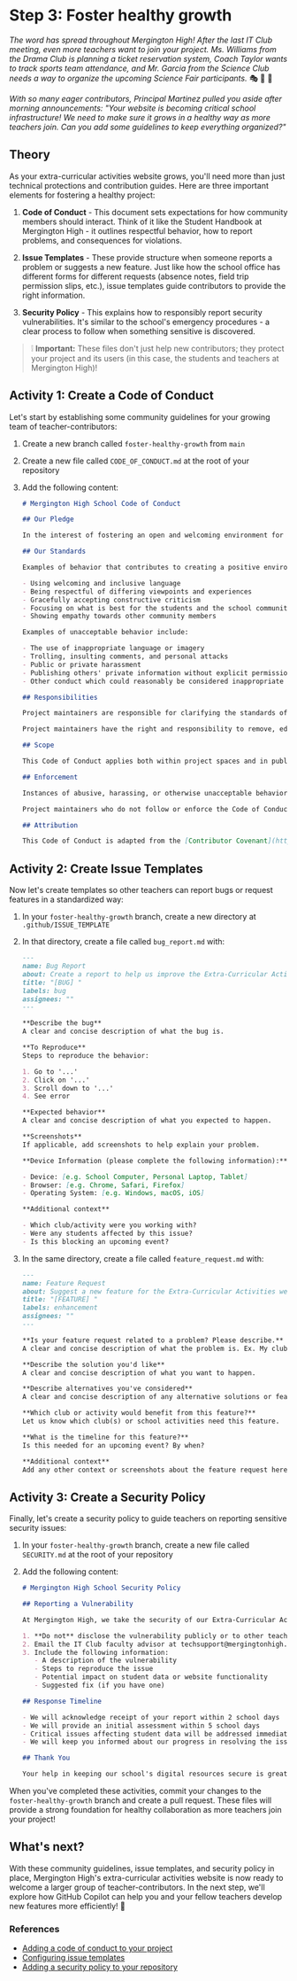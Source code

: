 # Step 3: Foster healthy growth

_The word has spread throughout Mergington High! After the last IT Club meeting, even more teachers want to join your project. Ms. Williams from the Drama Club is planning a ticket reservation system, Coach Taylor wants to track sports team attendance, and Mr. Garcia from the Science Club needs a way to organize the upcoming Science Fair participants._ 🎭 🏀 🔬

_With so many eager contributors, Principal Martinez pulled you aside after morning announcements: "Your website is becoming critical school infrastructure! We need to make sure it grows in a healthy way as more teachers join. Can you add some guidelines to keep everything organized?"_

## Theory

As your extra-curricular activities website grows, you'll need more than just technical protections and contribution guides. Here are three important elements for fostering a healthy project:

1. **Code of Conduct** - This document sets expectations for how community members should interact. Think of it like the Student Handbook at Mergington High - it outlines respectful behavior, how to report problems, and consequences for violations.

2. **Issue Templates** - These provide structure when someone reports a problem or suggests a new feature. Just like how the school office has different forms for different requests (absence notes, field trip permission slips, etc.), issue templates guide contributors to provide the right information.

3. **Security Policy** - This explains how to responsibly report security vulnerabilities. It's similar to the school's emergency procedures - a clear process to follow when something sensitive is discovered.

> ❕ **Important:** These files don't just help new contributors; they protect your project and its users (in this case, the students and teachers at Mergington High)!

## Activity 1: Create a Code of Conduct

Let's start by establishing some community guidelines for your growing team of teacher-contributors:

1. Create a new branch called `foster-healthy-growth` from `main`
2. Create a new file called `CODE_OF_CONDUCT.md` at the root of your repository
3. Add the following content:

   ```markdown
   # Mergington High School Code of Conduct

   ## Our Pledge

   In the interest of fostering an open and welcoming environment for our school community, we as contributors and maintainers pledge to make participation in the Extra-Curricular Activities project a respectful and harassment-free experience for everyone.

   ## Our Standards

   Examples of behavior that contributes to creating a positive environment include:

   - Using welcoming and inclusive language
   - Being respectful of differing viewpoints and experiences
   - Gracefully accepting constructive criticism
   - Focusing on what is best for the students and the school community
   - Showing empathy towards other community members

   Examples of unacceptable behavior include:

   - The use of inappropriate language or imagery
   - Trolling, insulting comments, and personal attacks
   - Public or private harassment
   - Publishing others' private information without explicit permission
   - Other conduct which could reasonably be considered inappropriate in a school setting

   ## Responsibilities

   Project maintainers are responsible for clarifying the standards of acceptable behavior and are expected to take appropriate and fair corrective action in response to any instances of unacceptable behavior.

   Project maintainers have the right and responsibility to remove, edit, or reject comments, commits, code, issues, and other contributions that are not aligned to this Code of Conduct.

   ## Scope

   This Code of Conduct applies both within project spaces and in public spaces when an individual is representing the project or the school. Examples of representing the project include using an official project email address, posting via an official social media account, or acting as an appointed representative at an online or offline event.

   ## Enforcement

   Instances of abusive, harassing, or otherwise unacceptable behavior may be reported to the IT Club faculty advisor. All complaints will be reviewed and investigated promptly and fairly.

   Project maintainers who do not follow or enforce the Code of Conduct in good faith may face temporary or permanent repercussions as determined by the school administration.

   ## Attribution

   This Code of Conduct is adapted from the [Contributor Covenant](https://www.contributor-covenant.org), version 1.4, available at [https://www.contributor-covenant.org/version/1/4/code-of-conduct.html](https://www.contributor-covenant.org/version/1/4/code-of-conduct.html)
   ```

## Activity 2: Create Issue Templates

Now let's create templates so other teachers can report bugs or request features in a standardized way:

1. In your `foster-healthy-growth` branch, create a new directory at `.github/ISSUE_TEMPLATE`
2. In that directory, create a file called `bug_report.md` with:

   ```markdown
   ---
   name: Bug Report
   about: Create a report to help us improve the Extra-Curricular Activities website
   title: "[BUG] "
   labels: bug
   assignees: ""
   ---

   **Describe the bug**
   A clear and concise description of what the bug is.

   **To Reproduce**
   Steps to reproduce the behavior:

   1. Go to '...'
   2. Click on '...'
   3. Scroll down to '...'
   4. See error

   **Expected behavior**
   A clear and concise description of what you expected to happen.

   **Screenshots**
   If applicable, add screenshots to help explain your problem.

   **Device Information (please complete the following information):**

   - Device: [e.g. School Computer, Personal Laptop, Tablet]
   - Browser: [e.g. Chrome, Safari, Firefox]
   - Operating System: [e.g. Windows, macOS, iOS]

   **Additional context**

   - Which club/activity were you working with?
   - Were any students affected by this issue?
   - Is this blocking an upcoming event?
   ```

3. In the same directory, create a file called `feature_request.md` with:

   ```markdown
   ---
   name: Feature Request
   about: Suggest a new feature for the Extra-Curricular Activities website
   title: "[FEATURE] "
   labels: enhancement
   assignees: ""
   ---

   **Is your feature request related to a problem? Please describe.**
   A clear and concise description of what the problem is. Ex. My club needs a way to [...]

   **Describe the solution you'd like**
   A clear and concise description of what you want to happen.

   **Describe alternatives you've considered**
   A clear and concise description of any alternative solutions or features you've considered.

   **Which club or activity would benefit from this feature?**
   Let us know which club(s) or school activities need this feature.

   **What is the timeline for this feature?**
   Is this needed for an upcoming event? By when?

   **Additional context**
   Add any other context or screenshots about the feature request here.
   ```

## Activity 3: Create a Security Policy

Finally, let's create a security policy to guide teachers on reporting sensitive security issues:

1. In your `foster-healthy-growth` branch, create a new file called `SECURITY.md` at the root of your repository
2. Add the following content:

   ```markdown
   # Mergington High School Security Policy

   ## Reporting a Vulnerability

   At Mergington High, we take the security of our Extra-Curricular Activities website seriously, especially since it contains student information. If you discover a security vulnerability, please follow these steps:

   1. **Do not** disclose the vulnerability publicly or to other teachers/students
   2. Email the IT Club faculty advisor at techsupport@mergingtonhigh.example.edu with details about the vulnerability
   3. Include the following information:
      - A description of the vulnerability
      - Steps to reproduce the issue
      - Potential impact on student data or website functionality
      - Suggested fix (if you have one)

   ## Response Timeline

   - We will acknowledge receipt of your report within 2 school days
   - We will provide an initial assessment within 5 school days
   - Critical issues affecting student data will be addressed immediately
   - We will keep you informed about our progress in resolving the issue

   ## Thank You

   Your help in keeping our school's digital resources secure is greatly appreciated! Responsible disclosure of security vulnerabilities helps protect our entire school community.
   ```

When you've completed these activities, commit your changes to the `foster-healthy-growth` branch and create a pull request. These files will provide a strong foundation for healthy collaboration as more teachers join your project!

## What's next?

With these community guidelines, issue templates, and security policy in place, Mergington High's extra-curricular activities website is now ready to welcome a larger group of teacher-contributors. In the next step, we'll explore how GitHub Copilot can help you and your fellow teachers develop new features more efficiently! 🚀

### References

- [Adding a code of conduct to your project](https://docs.github.com/en/communities/setting-up-your-project-for-healthy-contributions/adding-a-code-of-conduct-to-your-project)
- [Configuring issue templates](https://docs.github.com/en/communities/using-templates-to-encourage-useful-issues-and-pull-requests/configuring-issue-templates-for-your-repository)
- [Adding a security policy to your repository](https://docs.github.com/en/code-security/getting-started/adding-a-security-policy-to-your-repository)
